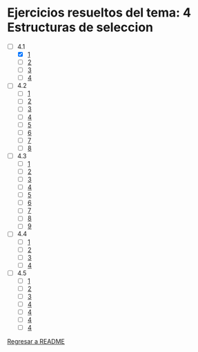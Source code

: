# Ejercicios resueltos del tema: 4 Estructuras de seleccion

* [ ] 4.1
    * [x] [1](e4.1.1.cpp)
    * [ ] [2](e4.1.2.cpp)
    * [ ] [3](e4.1.3.cpp)
    * [ ] [4](e4.1.4.cpp)

* [ ] 4.2
    * [ ] [1](e4.2.1.cpp)
    * [ ] [2](e4.2.2.cpp)
    * [ ] [3](e4.2.3.cpp)
    * [ ] [4](e4.2.4.cpp)
    * [ ] [5](e4.2.5.cpp)
    * [ ] [6](e4.2.6.cpp)
    * [ ] [7](e4.2.7.cpp)
    * [ ] [8](e4.2.8.cpp)

* [ ] 4.3
    * [ ] [1](e4.3.1.cpp)
    * [ ] [2](e4.3.2.cpp)
    * [ ] [3](e4.3.3.cpp)
    * [ ] [4](e4.3.4.cpp)
    * [ ] [5](e4.3.5.cpp)
    * [ ] [6](e4.3.6.cpp)
    * [ ] [7](e4.3.7.cpp)
    * [ ] [8](e4.3.8.cpp)
    * [ ] [9](e4.3.9.cpp)

* [ ] 4.4
    * [ ] [1](e4.4.1.cpp)
    * [ ] [2](e4.4.2.cpp)
    * [ ] [3](e4.4.3.cpp)
    * [ ] [4](e4.4.4.cpp)

* [ ] 4.5
    * [ ] [1](e4.5.1.cpp)
    * [ ] [2](e4.5.2.cpp)
    * [ ] [3](e4.5.3.cpp)
    * [ ] [4](e4.5.4.cpp)
    * [ ] [4](e4.5.5.cpp)
    * [ ] [4](e4.5.6.cpp)
    * [ ] [4](e4.5.7.cpp)

[Regresar a README](../../README.md)
